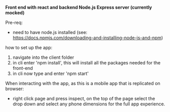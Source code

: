 **Front end with react and backend Node.js Express server (currently mocked)**

Pre-req:
- need to have node.js installed (see: https://docs.npmjs.com/downloading-and-installing-node-js-and-npm)
  
how to set up the app:
1. navigate into the client folder
2. in cli enter 'npm install', this will install all the packages needed for the front-end
3. in cli now type and enter 'npm start'


When interacting with the app, as this is a mobile app that is replicated on browser:
- right click page and press inspect, on the top of the page select the drop down and select any phone
dimensions for the full app experience.

